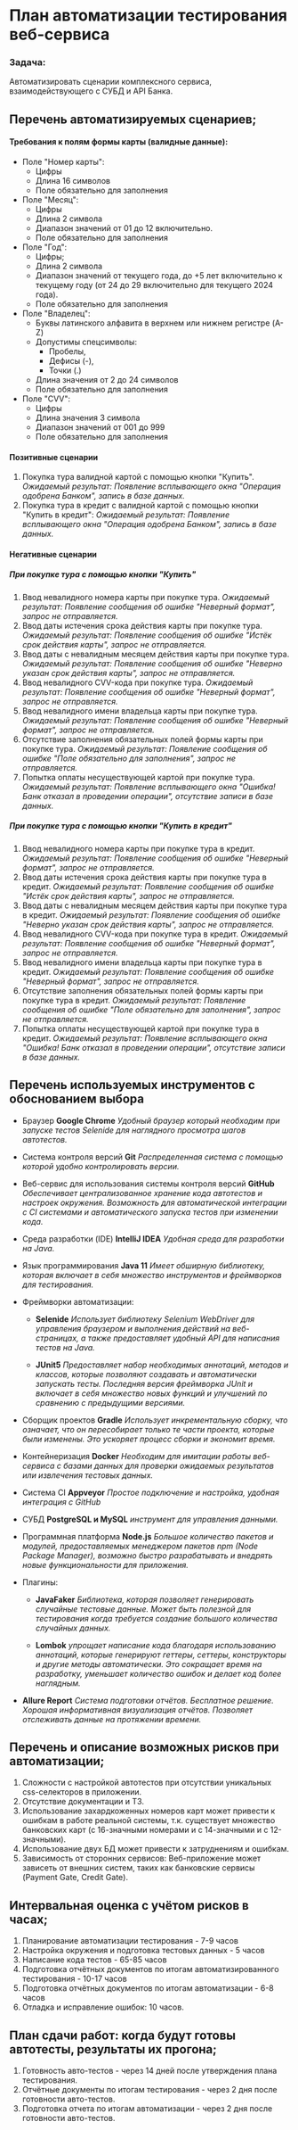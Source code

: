 # План автоматизации тестирования веб-сервиса
### Задача:
Автоматизировать сценарии комплексного сервиса, взаимодействующего с СУБД и API Банка.

## Перечень автоматизируемых сценариев;
 #### Требования к полям формы карты (валидные данные):
* Поле "Номер карты":
  + Цифры 
  + Длина 16 символов
  + Поле обязательно для заполнения
* Поле "Месяц":
  + Цифры
  + Длина 2 символа
  + Диапазон значений от 01 до 12 включительно.
  + Поле обязательно для заполнения
* Поле "Год":
  + Цифры;
  + Длина 2 символа
  + Диапазон значений от текущего года, до +5 лет включительно к текущему году (от 24 до 29 включительно для текущего 2024 года).
  + Поле обязательно для заполнения
* Поле "Владелец":
  + Буквы латинского алфавита в верхнем или нижнем регистре (A-Z)
  + Допустимы спецсимволы: 
    + Пробелы, 
    + Дефисы (-), 
    + Точки (.)
  + Длина значения от 2 до 24 символов
  + Поле обязательно для заполнения
* Поле "CVV":
  + Цифры
  + Длина значения 3 символа
  + Диапазон значений от 001 до 999
  + Поле обязательно для заполнения
#### Позитивные сценарии
1. Покупка тура валидной картой с помощью кнопки "Купить". *Ожидаемый результат: Появление всплывающего окна "Операция одобрена Банком", запись в базе данных.*
2. Покупка тура в кредит с валидной картой с помощью кнопки "Купить в кредит": *Ожидаемый результат: Появление всплывающего окна "Операция одобрена Банком", запись в базе данных.*
#### Негативные сценарии
##### При покупке тура с помощью кнопки "Купить"
1. Ввод невалидного номера карты при покупке тура. *Ожидаемый результат: Появление сообщения об ошибке "Неверный формат", запрос не отправляется.*
2. Ввод даты истечения срока действия карты при покупке тура.  *Ожидаемый результат: Появление сообщения об ошибке "Истёк срок действия карты", запрос не отправляется.*
3. Ввод даты с невалидным месяцем действия карты при покупке тура.  *Ожидаемый результат: Появление сообщения об ошибке "Неверно указан срок действия карты", запрос не отправляется.*
4. Ввод невалидного CVV-кода при покупке тура. *Ожидаемый результат: Появление сообщения об ошибке "Неверный формат", запрос не отправляется.*
5. Ввод невалидного имени владельца карты при покупке тура. *Ожидаемый результат: Появление сообщения об ошибке "Неверный формат", запрос не отправляется.*
6. Отсутствие заполнения обязательных полей формы карты при покупке тура. *Ожидаемый результат: Появление сообщения об ошибке "Поле обязательно для заполнения", запрос не отправляется.*
7. Попытка оплаты несуществующей картой при покупке тура. *Ожидаемый результат: Появление всплывающего окна "Ошибка! Банк отказал в проведении операции", отсутствие записи в базе данных.*
##### При покупке тура с помощью кнопки "Купить в кредит"
1. Ввод невалидного номера карты при покупке тура в кредит. *Ожидаемый результат: Появление сообщения об ошибке "Неверный формат", запрос не отправляется.*
2. Ввод даты истечения срока действия карты при покупке тура в кредит.  *Ожидаемый результат: Появление сообщения об ошибке "Истёк срок действия карты", запрос не отправляется.*
3. Ввод даты с невалидным месяцем действия карты при покупке тура в кредит.  *Ожидаемый результат: Появление сообщения об ошибке "Неверно указан срок действия карты", запрос не отправляется.*
4. Ввод невалидного CVV-кода при покупке тура в кредит. *Ожидаемый результат: Появление сообщения об ошибке "Неверный формат", запрос не отправляется.*
5. Ввод невалидного имени владельца карты при покупке тура в кредит. *Ожидаемый результат: Появление сообщения об ошибке "Неверный формат", запрос не отправляется.*
6. Отсутствие заполнения обязательных полей формы карты при покупке тура в кредит. *Ожидаемый результат: Появление сообщения об ошибке "Поле обязательно для заполнения", запрос не отправляется.*
7. Попытка оплаты несуществующей картой при покупке тура в кредит. *Ожидаемый результат: Появление всплывающего окна "Ошибка! Банк отказал в проведении операции", отсутствие записи в базе данных.*

## Перечень используемых инструментов с обоснованием выбора
+ Браузер __Google Chrome__ *Удобный браузер который необходим при запуске тестов Selenide для наглядного просмотра шагов автотестов.*

+ Система контроля версий __Git__ *Распределенная система с помощью которой удобно контролировать версии.*

+ Веб-сервис для использования системы контроля версий __GitHub__
  *Обеспечивает централизованное хранение кода автотестов и настроек окружения. Возможность для автоматической интеграции с CI системами и автоматического запуска тестов при изменении кода.*
+ Cреда разработки (IDE) __IntelliJ IDEA__
  *Удобная среда для разработки на Java.*
+ Язык программирования __Java 11__
  *Имеет обширную библиотеку, которая включает в себя множество инструментов и фреймворков для тестирования.*
+ Фреймворки автоматизации:

  + __Selenide__
  *Использует библиотеку Selenium WebDriver для управления браузером и выполнения действий на веб-страницах, а также предоставляет удобный API для написания тестов на Java.*

  + __JUnit5__
  *Предоставляет набор необходимых аннотаций, методов и классов, которые позволяют создавать и автоматически запускать тесты. Последняя версия фреймворка JUnit и включает в себя множество новых функций и улучшений по сравнению с предыдущими версиями.*
+ Сборщик проектов __Gradle__
  *Использует инкрементальную сборку, что означает, что он пересобирает только те части проекта, которые были изменены. Это ускоряет процесс сборки и экономит время.*
+ Контейнеризация __Docker__
  *Необходим для имитации работы веб-сервиса с базами данных для проверки ожидаемых результатов или извлечения тестовых данных.*
+ Система CI __Appveyor__
  *Простое подключение и настройка, удобная интеграция с GitHub*
+ СУБД __PostgreSQL и MySQL__
  *инструмент для управления данными.*
+ Программная платформа __Node.js__
  *Большое количество пакетов и модулей, предоставляемых менеджером пакетов npm (Node Package Manager), возможно быстро разрабатывать и внедрять новые функциональности для приложения.*
+ Плагины:

  + __JavaFaker__
  *Библиотека, которая позволяет генерировать случайные тестовые данные. Может быть полезной для тестирования когда требуется создание большого количества случайных данных.*

  + __Lombok__
 *упрощает написание кода благодаря использованию аннотаций, которые генерируют геттеры, сеттеры, конструкторы и другие методы автоматически. Это сокращает время на разработку, уменьшает количество ошибок и делает код более наглядным.*

+ __Allure Report__
 *Система подготовки отчётов. Бесплатное решение. Хорошая информативная визуализация отчётов. Позволяет отслеживать данные на протяжении времени.*


## Перечень и описание возможных рисков при автоматизации;
1. Сложности с настройкой автотестов при отсутствии уникальных css-селекторов в приложении.
1. Отсутствие документации и ТЗ.
1. Использование захардкоженных номеров карт может привести к ошибкам в работе реальной системы, т.к. существует множество банковских карт (с 16-значными номерами и с 14-значными и с 12-значными).
1. Использование двух БД может привести к затруднениям и ошибкам.
1. Зависимость от сторонних сервисов: Веб-приложение может зависеть от внешних систем, таких как банковские сервисы (Payment Gate, Credit Gate).

## Интервальная оценка с учётом рисков в часах;
1. Планирование автоматизации тестирования - 7-9 часов
1. Настройка окружения и подготовка тестовых данных - 5 часов
1. Написание кода тестов - 65-85 часов
1. Подготовка отчётных документов по итогам автоматизированного тестирования - 10-17 часов
1. Подготовка отчётных документов по итогам автоматизации - 6-8 часов
1. Отладка и исправление ошибок: 10 часов.

## План сдачи работ: когда будут готовы автотесты, результаты их прогона;
1. Готовность авто-тестов - через 14 дней после утверждения плана тестирования.
2. Отчётные документы по итогам тестирования - через 2 дня после готовности авто-тестов.
3. Подготовка отчета по итогам автоматизации - через 2 дня после готовности авто-тестов.
